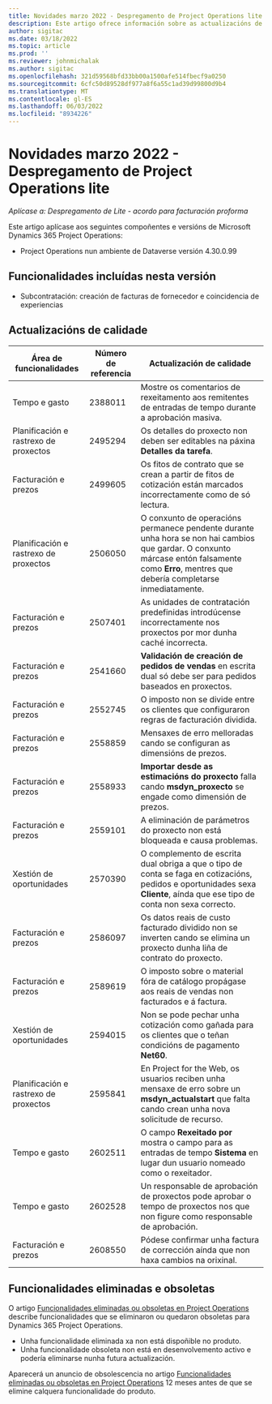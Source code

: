 ```yaml
---
title: Novidades marzo 2022 - Despregamento de Project Operations lite
description: Este artigo ofrece información sobre as actualizacións de calidade que están dispoñibles na versión de marzo de 2022 do despregamento de Project Operations lite.
author: sigitac
ms.date: 03/18/2022
ms.topic: article
ms.prod: ''
ms.reviewer: johnmichalak
ms.author: sigitac
ms.openlocfilehash: 321d59568bfd33bb00a1500afe514fbecf9a0250
ms.sourcegitcommit: 6cfc50d89528df977a8f6a55c1ad39d99800d9b4
ms.translationtype: MT
ms.contentlocale: gl-ES
ms.lasthandoff: 06/03/2022
ms.locfileid: "8934226"
---
```

# <a name="whats-new-march-2022---project-operations-lite-deployment"></a>Novidades marzo 2022 - Despregamento de Project Operations lite

_Aplícase a: Despregamento de Lite - acordo para facturación proforma_

Este artigo aplícase aos seguintes compoñentes e versións de Microsoft Dynamics 365 Project Operations:

- Project Operations nun ambiente de Dataverse versión 4.30.0.99

## <a name="features-included-in-this-release"></a>Funcionalidades incluídas nesta versión

- Subcontratación: creación de facturas de fornecedor e coincidencia de experiencias

## <a name="quality-updates"></a>Actualizacións de calidade

| Área de funcionalidades | Número de referencia | Actualización de calidade |
| --- | --- | --- |
| Tempo e gasto | 2388011 | Mostre os comentarios de rexeitamento aos remitentes de entradas de tempo durante a aprobación masiva. |
| Planificación e rastrexo de proxectos | 2495294 | Os detalles do proxecto non deben ser editables na páxina **Detalles da tarefa**. |
| Facturación e prezos | 2499605 | Os fitos de contrato que se crean a partir de fitos de cotización están marcados incorrectamente como de só lectura. |
| Planificación e rastrexo de proxectos | 2506050 | O conxunto de operacións permanece pendente durante unha hora se non hai cambios que gardar. O conxunto márcase entón falsamente como **Erro**, mentres que debería completarse inmediatamente. |
| Facturación e prezos | 2507401 | As unidades de contratación predefinidas introdúcense incorrectamente nos proxectos por mor dunha caché incorrecta. |
| Facturación e prezos | 2541660 | **Validación de creación de pedidos de vendas** en escrita dual só debe ser para pedidos baseados en proxectos. |
| Facturación e prezos | 2552745 | O imposto non se divide entre os clientes que configuraron regras de facturación dividida. |
| Facturación e prezos | 2558859 | Mensaxes de erro melloradas cando se configuran as dimensións de prezos. |
| Facturación e prezos | 2558933 | **Importar desde as estimacións do proxecto** falla cando **msdyn\_proxecto** se engade como dimensión de prezos. |
| Facturación e prezos | 2559101 | A eliminación de parámetros do proxecto non está bloqueada e causa problemas. |
|   Xestión de oportunidades | 2570390 | O complemento de escrita dual obriga a que o tipo de conta se faga en cotizacións, pedidos e oportunidades sexa **Cliente**, aínda que ese tipo de conta non sexa correcto. |
| Facturación e prezos | 2586097 | Os datos reais de custo facturado dividido non se inverten cando se elimina un proxecto dunha liña de contrato do proxecto. |
| Facturación e prezos | 2589619 | O imposto sobre o material fóra de catálogo propágase aos reais de vendas non facturados e á factura. |
|   Xestión de oportunidades | 2594015 | Non se pode pechar unha cotización como gañada para os clientes que o teñan condicións de pagamento **Net60**. |
| Planificación e rastrexo de proxectos | 2595841 | En Project for the Web, os usuarios reciben unha mensaxe de erro sobre un **msdyn\_actualstart** que falta cando crean unha nova solicitude de recurso. |
| Tempo e gasto | 2602511 | O campo **Rexeitado por** mostra o campo para as entradas de tempo **Sistema** en lugar dun usuario nomeado como o rexeitador. |
| Tempo e gasto | 2602528 | Un responsable de aprobación de proxectos pode aprobar o tempo de proxectos nos que non figure como responsable de aprobación. |
| Facturación e prezos | 2608550 | Pódese confirmar unha factura de corrección aínda que non haxa cambios na orixinal. |

## <a name="removed-and-deprecated-features"></a>Funcionalidades eliminadas e obsoletas

O artigo [Funcionalidades eliminadas ou obsoletas en Project Operations](../../whats-new/removed-depreciated-features-project.md) describe funcionalidades que se eliminaron ou quedaron obsoletas para Dynamics 365 Project Operations.

- Unha funcionalidade eliminada xa non está dispoñible no produto.
- Unha funcionalidade obsoleta non está en desenvolvemento activo e podería eliminarse nunha futura actualización.

Aparecerá un anuncio de obsolescencia no artigo [Funcionalidades eliminadas ou obsoletas en Project Operations](../../whats-new/removed-depreciated-features-project.md) 12 meses antes de que se elimine calquera funcionalidade do produto.
